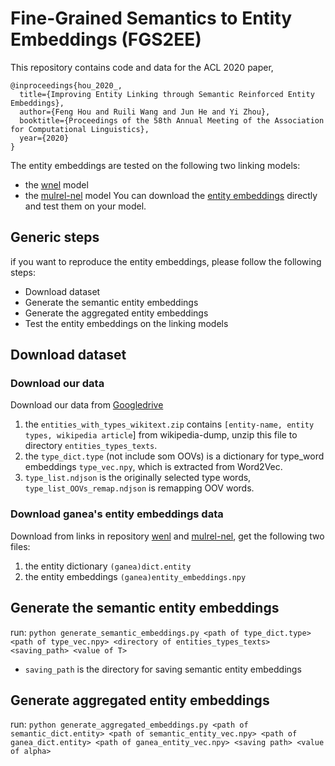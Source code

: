 # Fine-Grained Semantics to Entity Embeddings (FGS2EE)
This repository contains code and data for the ACL 2020 paper,
```
@inproceedings{hou_2020_,
  title={Improving Entity Linking through Semantic Reinforced Entity Embeddings},
  author={Feng Hou and Ruili Wang and Jun He and Yi Zhou},
  booktitle={Proceedings of the 58th Annual Meeting of the Association for Computational Linguistics},
  year={2020}
}
```
The entity embeddings are tested on the following two linking models:
* the [wnel](https://github.com/lephong/wnel) model
* the [mulrel-nel](https://github.com/lephong/mulrel-nel) model
You can download the [entity embeddings](https://drive.google.com/file/d/1LFW888ewwzVaWP7mCNSejySbo-Wu56Sm/view?usp=sharing) directly and test them on your model.

## Generic steps
if you want to reproduce the entity embeddings, please follow the following steps:
* Download dataset
* Generate the semantic entity embeddings
* Generate the aggregated entity embeddings
* Test the entity embeddings on the linking models

## Download dataset
### Download our data
Download our data from [Googledrive](https://drive.google.com/open?id=1OtLnrH4SpDzdNNcuca-DdXCMwsDPsG3B)
1) the `entities_with_types_wikitext.zip` contains `[entity-name, entity types, wikipedia article`] from wikipedia-dump, unzip this file to directory `entities_types_texts`.
2) the `type_dict.type` (not include som OOVs) is a dictionary for type_word embeddings `type_vec.npy`, which is extracted from Word2Vec.
3) `type_list.ndjson` is the originally selected type words, `type_list_OOVs_remap.ndjson` is remapping OOV words.

### Download ganea's entity embeddings data
Download from links in repository [wenl](https://github.com/lephong/wnel) and [mulrel-nel](https://github.com/lephong/), get the following two files:
1) the entity dictionary `(ganea)dict.entity`
2) the entity embeddings `(ganea)entity_embeddings.npy`

## Generate the semantic entity embeddings
run: `python generate_semantic_embeddings.py <path of type_dict.type> <path of type_vec.npy> <directory of entities_types_texts> <saving_path> <value of T>`
* `saving_path` is the directory for saving semantic entity embeddings

## Generate aggregated entity embeddings
run: `python generate_aggregated_embeddings.py <path of semantic_dict.entity> <path of semantic_entity_vec.npy> <path of ganea_dict.entity> <path of ganea_entity_vec.npy> <saving path> <value of alpha>`

